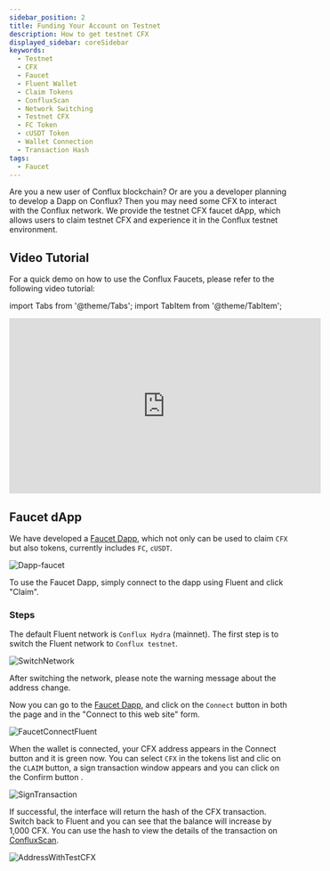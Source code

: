 ```yaml
---
sidebar_position: 2
title: Funding Your Account on Testnet
description: How to get testnet CFX
displayed_sidebar: coreSidebar
keywords:
  - Testnet
  - CFX
  - Faucet
  - Fluent Wallet
  - Claim Tokens
  - ConfluxScan
  - Network Switching
  - Testnet CFX
  - FC Token
  - cUSDT Token
  - Wallet Connection
  - Transaction Hash
tags:
  - Faucet
---
```


Are you a new user of Conflux blockchain? Or are you a developer planning to develop a Dapp on Conflux? Then you may need some CFX to interact with the Conflux network. We provide the testnet CFX faucet dApp, which allows users to claim testnet CFX and experience it in the Conflux testnet environment.

## Video Tutorial

For a quick demo on how to use the Conflux Faucets, please refer to the following video tutorial:

import Tabs from '@theme/Tabs';
import TabItem from '@theme/TabItem';

<Tabs>
  <TabItem value="youtube" label="Conflux Faucets Video">
<iframe width="560" height="315" src="https://www.youtube.com/embed/MyQi99-fEM4?si=PPPJLlUHFEofnnv2" title="YouTube video player" frameborder="0" allow="accelerometer; autoplay; clipboard-write; encrypted-media; gyroscope; picture-in-picture; web-share" allowfullscreen></iframe>
  </TabItem>
</Tabs>

## Faucet dApp

We have developed a [Faucet Dapp](https://faucet.confluxnetwork.org/), which not only can be used to claim `CFX` but also tokens, currently includes `FC`, `cUSDT`.

![Dapp-faucet](./img/Dapp-faucet-1)

To use the Faucet Dapp, simply connect to the dapp using Fluent and click "Claim".

### Steps

The default Fluent network is `Conflux Hydra` (mainnet). The first step is to switch the Fluent network to `Conflux testnet`.

![SwitchNetwork](./img/SwitchNetwork)

After switching the network, please note the warning message about the address change.

Now you can go to the [Faucet Dapp](http://faucet.confluxnetwork.org/), and click on the `Connect` button in both the page and in the "Connect to this web site" form.

![FaucetConnectFluent](./img/FaucetConnectFluent)

When the wallet is connected, your CFX address appears in the Connect button and it is green now. You can select `CFX` in the tokens list and clic on the `CLAIM` button, a sign transaction window appears and you can click on the Confirm button .

![SignTransaction](./img/SignTransaction)

If successful, the interface will return the hash of the CFX transaction. Switch back to Fluent and you can see that the balance will increase by 1,000 CFX. You can use the hash to view the details of the transaction on [ConfluxScan](https://testnet.confluxscan.io/).

![AddressWithTestCFX](./img/AddressWithTestCFX)

